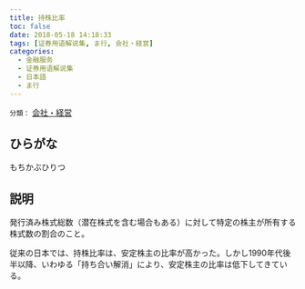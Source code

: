 ```yaml
---
title: 持株比率
toc: false
date: 2018-05-18 14:18:33
tags: [证券用语解说集, ま行, 会社・経営]
categories:
  - 金融服务
  - 证券用语解说集
  - 日本語
  - ま行
---
```


`分類：` [会社・経営](/tags/会社・経営/)

## ひらがな

もちかぶひりつ

## 説明

発行済み株式総数（潜在株式を含む場合もある）に対して特定の株主が所有する株式数の割合のこと。

従来の日本では、持株比率は、安定株主の比率が高かった。しかし1990年代後半以降、いわゆる「持ち合い解消」により、安定株主の比率は低下してきている。
